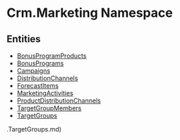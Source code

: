 ﻿---
uid: Crm.Marketing
---
# Crm.Marketing Namespace

## Entities
- [BonusProgramProducts](Crm.Marketing.BonusProgramProducts.md)  
- [BonusPrograms](Crm.Marketing.BonusPrograms.md)  
- [Campaigns](Crm.Marketing.Campaigns.md)  
- [DistributionChannels](Crm.Marketing.DistributionChannels.md)  
- [ForecastItems](Crm.Marketing.ForecastItems.md)  
- [MarketingActivities](Crm.Marketing.MarketingActivities.md)  
- [ProductDistributionChannels](Crm.Marketing.ProductDistributionChannels.md)  
- [TargetGroupMembers](Crm.Marketing.TargetGroupMembers.md)  
- [TargetGroups](Crm.Marketing.TargetGroups.md)  

.TargetGroups.md)  


